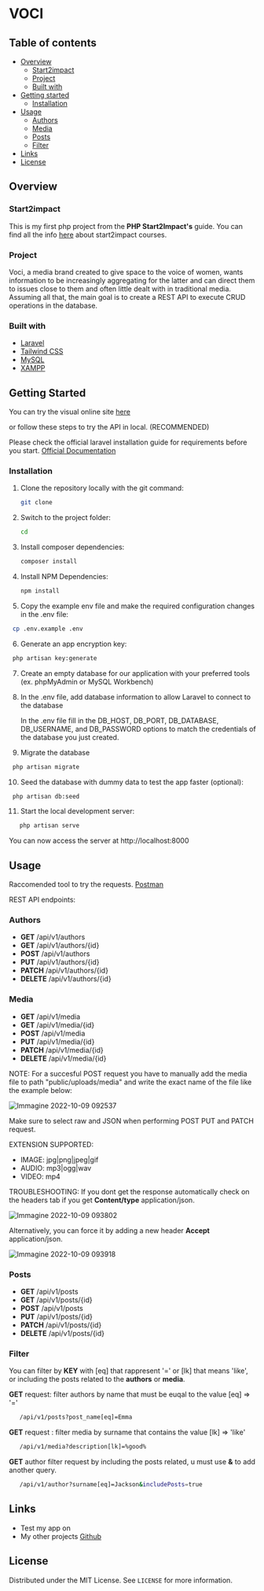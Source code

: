 # VOCI

## Table of contents

-   [Overview](#overview)
    -   [Start2impact](#Start2impact)
    -   [Project](#Project)
    -   [Built with](#built-with)
-   [Getting started](#Getting-started)
    -   [Installation](#Installation)
-   [Usage](#Usage)
    -   [Authors](#Authors)
    -   [Media](#Mdia)
    -   [Posts](#Posts)
    -   [Filter](#Filter)
-   [Links](#Links)
-   [License](#License)

## Overview

### Start2impact

This is my first php project from the **PHP Start2Impact's** guide.
You can find all the info [here](https://www.start2impact.it/percorsi/) about start2impact courses.

### Project

Voci, a media brand created to give space to the voice of women, wants information to be increasingly aggregating for the latter and can direct them to issues close to them and often little dealt with in traditional media.
Assuming all that, the main goal is to create a REST API to execute CRUD operations in the database.

### Built with

-   [Laravel](https://laravel.com/)
-   [Tailwind CSS](https://tailwindcss.com/)
-   [MySQL](https://www.mysql.com/it/downloads/)
-   [XAMPP](https://www.apachefriends.org/it/index.html)

## Getting Started

You can try the visual online site [here]()

or follow these steps to try the API in local. (RECOMMENDED)

Please check the official laravel installation guide for requirements before you start. [Official Documentation](https://laravel.com/docs/9.x/installation)

### Installation

1. Clone the repository locally with the git command:

    ```sh
    git clone
    ```

2. Switch to the project folder:

    ```sh
    cd
    ```

3. Install composer dependencies:

    ```sh
    composer install
    ```

4. Install NPM Dependencies:

    ```sh
    npm install
    ```

5. Copy the example env file and make the required configuration changes in the .env file:

```sh
 cp .env.example .env
```

6.  Generate an app encryption key:

```sh
 php artisan key:generate
```

7.  Create an empty database for our application with your preferred tools (ex. phpMyAdmin or MySQL Workbench)

8.  In the .env file, add database information to allow Laravel to connect to the database

    In the .env file fill in the DB_HOST, DB_PORT, DB_DATABASE, DB_USERNAME, and DB_PASSWORD options to match the credentials of the database you just created.

9.  Migrate the database

```sh
 php artisan migrate
```

10. Seed the database with dummy data to test the app faster (optional):

```sh
 php artisan db:seed
```

11. Start the local development server:

```sh
   php artisan serve
```

You can now access the server at http://localhost:8000

## Usage

Raccomended tool to try the requests. [Postman](https://www.postman.com/)

REST API endpoints:

### Authors

-   **GET** /api/v1/authors
-   **GET** /api/v1/authors/{id}
-   **POST** /api/v1/authors
-   **PUT** /api/v1/authors/{id}
-   **PATCH** /api/v1/authors/{id}
-   **DELETE** /api/v1/authors/{id}

### Media

-   **GET** /api/v1/media
-   **GET** /api/v1/media/{id}
-   **POST** /api/v1/media
-   **PUT** /api/v1/media/{id}
-   **PATCH** /api/v1/media/{id}
-   **DELETE** /api/v1/media/{id}

NOTE: For a succesful POST request you have to manually add the media file to path "public/uploads/media" and write the exact name of the file like the example below:

![Immagine 2022-10-09 092537](https://user-images.githubusercontent.com/83363396/194754715-2de0c1e7-96ab-4f00-a654-759e680f1f8d.png)

Make sure to select raw and JSON when performing POST PUT and PATCH request.

EXTENSION SUPPORTED:

-   IMAGE: jpg|png|jpeg|gif
-   AUDIO: mp3|ogg|wav
-   VIDEO: mp4

TROUBLESHOOTING:
If you dont get the response automatically check on the headers tab if you get **Content/type** application/json.

![Immagine 2022-10-09 093802](https://user-images.githubusercontent.com/83363396/194754726-fa020f35-0119-4319-b2e4-7bf4ba832c95.png)

Alternatively, you can force it by adding a new header **Accept** application/json.

![Immagine 2022-10-09 093918](https://user-images.githubusercontent.com/83363396/194754728-877d9ca6-9345-430e-83d1-b8da7b90b991.png)

### Posts

-   **GET** /api/v1/posts
-   **GET** /api/v1/posts/{id}
-   **POST** /api/v1/posts
-   **PUT** /api/v1/posts/{id}
-   **PATCH** /api/v1/posts/{id}
-   **DELETE** /api/v1/posts/{id}

### Filter

You can filter by **KEY** with [eq] that rappresent '=' or [lk] that means 'like', or including the posts related to the **authors** or **media**.

**GET** request: filter authors by name that must be euqal to the value [eq] => '='

```sh
   /api/v1/posts?post_name[eq]=Emma
```

**GET** request : filter media by surname that contains the value [lk] => 'like'

```sh
   /api/v1/media?description[lk]=%good%
```

**GET** author filter request by including the posts related, u must use **&** to add another query.

```sh
   /api/v1/author?surname[eq]=Jackson&includePosts=true
```

## Links

-   Test my app on []()
-   My other projects [Github]()

## License

Distributed under the MIT License. See `LICENSE` for more information.
